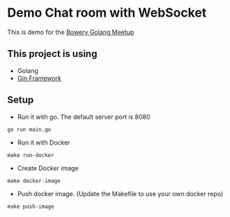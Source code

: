 # Demo Chat room with WebSocket

This is demo for the [Bowery Golang Meetup](https://www.meetup.com/Bowery-Go/events/246465456/)

## This project is using
- Golang
- [Gin Framework](https://github.com/gin-gonic/gin)

## Setup
- Run it with go. The default server port is 8080
```
go run main.go
```
- Run it with Docker
```
make run-docker
```
- Create Docker image
```
make docker-image
```
- Push docker image. (Update the Makefile to use your own docker repo)
```
make push-image
```